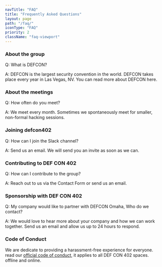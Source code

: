 ```yaml
---
navTitle: "FAQ"
title: "Frequently Asked Questions"
layout: page
path: "/faq/"
iconType: "FAQ"
priority: 2
className: "faq-viewport"
---
```


<!-- test FAQ, PR the real deal -->

### About the group

Q: What is DEFCON?

A: DEFCON is the largest security convention in the world. DEFCON takes place every year in Las Vegas, NV. You can read more about DEFCON here.


### About the meetings

Q: How often do you meet?

A: We meet every month. Sometimes we spontaneously meet for smaller, non-formal hacking sessions.


### Joining defcon402

Q: How can I join the Slack channel?

A: Send us an email. We will send you an invite as soon as we can.


### Contributing to DEF CON 402

Q: How can I contribute to the group?

A: Reach out to us via the Contact Form or send us an email.


### Sponsorship with DEF CON 402

Q: My company would like to partner with DEFCON Omaha, Who do we contact?

A: We would love to hear more about your company and how we can work together. Send us an email and allow us up to 24 hours to respond.


### Code of Conduct

We are dedicate to providing a harassment-free experience for everyone. read our <a class="page-link" href="/code-of-conduct/">official code of conduct</a>, it applies to all DEF CON 402 spaces. offline and online.
